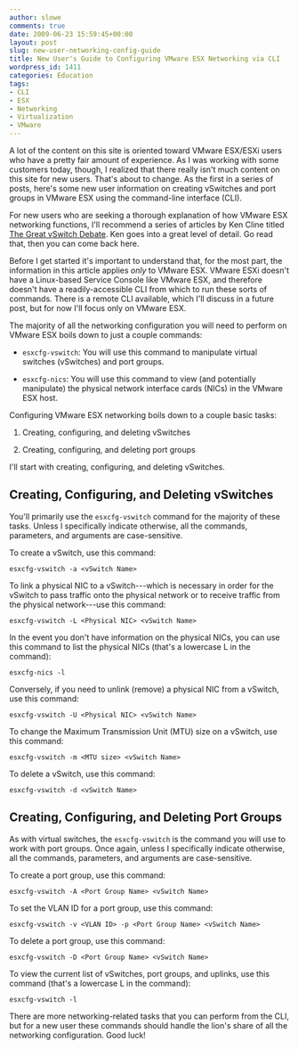 ```yaml
---
author: slowe
comments: true
date: 2009-06-23 15:59:45+00:00
layout: post
slug: new-user-networking-config-guide
title: New User's Guide to Configuring VMware ESX Networking via CLI
wordpress_id: 1411
categories: Education
tags:
- CLI
- ESX
- Networking
- Virtualization
- VMware
---
```


A lot of the content on this site is oriented toward VMware ESX/ESXi users who have a pretty fair amount of experience. As I was working with some customers today, though, I realized that there really isn't much content on this site for new users. That's about to change. As the first in a series of posts, here's some new user information on creating vSwitches and port groups in VMware ESX using the command-line interface (CLI).

For new users who are seeking a thorough explanation of how VMware ESX networking functions, I'll recommend a series of articles by Ken Cline titled [The Great vSwitch Debate](http://kensvirtualreality.wordpress.com/2009/03/29/the-great-vswitch-debate-part-1/). Ken goes into a great level of detail. Go read that, then you can come back here.

Before I get started it's important to understand that, for the most part, the information in this article applies _only_ to VMware ESX. VMware ESXi doesn't have a Linux-based Service Console like VMware ESX, and therefore doesn't have a readily-accessible CLI from which to run these sorts of commands. There is a remote CLI available, which I'll discuss in a future post, but for now I'll focus only on VMware ESX.

The majority of all the networking configuration you will need to perform on VMware ESX boils down to just a couple commands:

* `esxcfg-vswitch`: You will use this command to manipulate virtual switches (vSwitches) and port groups.

* `esxcfg-nics`: You will use this command to view (and potentially manipulate) the physical network interface cards (NICs) in the VMware ESX host.

Configuring VMware ESX networking boils down to a couple basic tasks:

1. Creating, configuring, and deleting vSwitches

2. Creating, configuring, and deleting port groups

I'll start with creating, configuring, and deleting vSwitches.

## Creating, Configuring, and Deleting vSwitches

You'll primarily use the `esxcfg-vswitch` command for the majority of these tasks. Unless I specifically indicate otherwise, all the commands, parameters, and arguments are case-sensitive.

To create a vSwitch, use this command:

	esxcfg-vswitch -a <vSwitch Name>

To link a physical NIC to a vSwitch---which is necessary in order for the vSwitch to pass traffic onto the physical network or to receive traffic from the physical network---use this command:

	esxcfg-vswitch -L <Physical NIC> <vSwitch Name>

In the event you don't have information on the physical NICs, you can use this command to list the physical NICs (that's a lowercase L in the command):

	esxcfg-nics -l

Conversely, if you need to unlink (remove) a physical NIC from a vSwitch, use this command:

	esxcfg-vswitch -U <Physical NIC> <vSwitch Name>

To change the Maximum Transmission Unit (MTU) size on a vSwitch, use this command:

	esxcfg-vswitch -m <MTU size> <vSwitch Name>

To delete a vSwitch, use this command:

	esxcfg-vswitch -d <vSwitch Name>

## Creating, Configuring, and Deleting Port Groups

As with virtual switches, the `esxcfg-vswitch` is the command you will use to work with port groups. Once again, unless I specifically indicate otherwise, all the commands, parameters, and arguments are case-sensitive.

To create a port group, use this command:

	esxcfg-vswitch -A <Port Group Name> <vSwitch Name>

To set the VLAN ID for a port group, use this command:

	esxcfg-vswitch -v <VLAN ID> -p <Port Group Name> <vSwitch Name>

To delete a port group, use this command:

	esxcfg-vswitch -D <Port Group Name> <vSwitch Name>

To view the current list of vSwitches, port groups, and uplinks, use this command (that's a lowercase L in the command):

	esxcfg-vswitch -l

There are more networking-related tasks that you can perform from the CLI, but for a new user these commands should handle the lion's share of all the networking configuration. Good luck!
